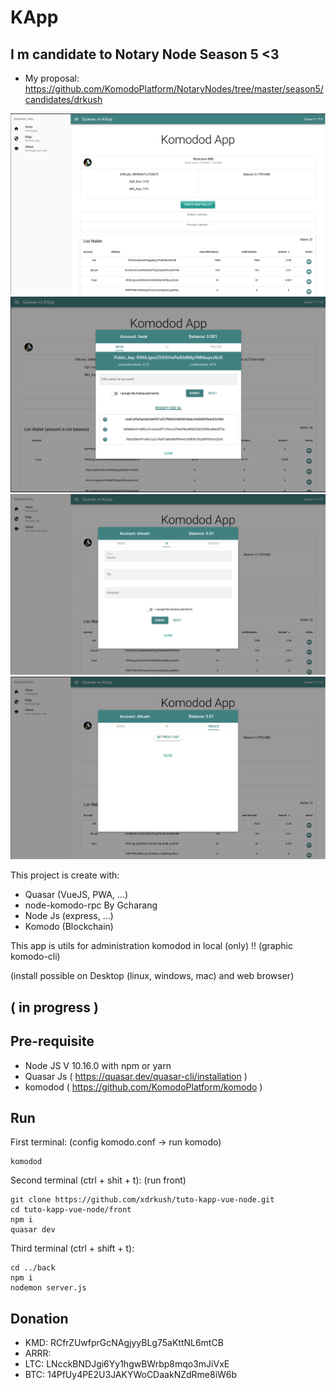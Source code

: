 # KApp

## I m candidate to Notary Node Season 5 <3
  - My proposal: https://github.com/KomodoPlatform/NotaryNodes/tree/master/season5/candidates/drkush

![](https://github.com/xdrkush/tuto-kapp-vue-node/blob/main/home.png)
![](https://github.com/xdrkush/tuto-kapp-vue-node/blob/main/info1.png)
![](https://github.com/xdrkush/tuto-kapp-vue-node/blob/main/tx.png)
![](https://github.com/xdrkush/tuto-kapp-vue-node/blob/main/private.png)

This project is create with:
  - Quasar (VueJS, PWA, ...)
  - node-komodo-rpc By Gcharang
  - Node Js (express, ...)
  - Komodo (Blockchain)

This app is utils for administration komodod in local (only) !! (graphic komodo-cli)

(install possible on Desktop (linux, windows, mac) and web browser)

## ( in progress )

## Pre-requisite

  - Node JS V 10.16.0 with npm or yarn
  - Quasar Js ( https://quasar.dev/quasar-cli/installation )
  - komodod ( https://github.com/KomodoPlatform/komodo )

## Run

First terminal:
(config komodo.conf -> run komodo)
```
komodod
```

Second terminal (ctrl + shit + t):
(run front)
```
git clone https://github.com/xdrkush/tuto-kapp-vue-node.git
cd tuto-kapp-vue-node/front
npm i
quasar dev
```

Third terminal (ctrl + shift + t):
```
cd ../back
npm i
nodemon server.js
```

## Donation
  - KMD: RCfrZUwfprGcNAgjyyBLg75aKttNL6mtCB
  - ARRR: 
  - LTC: LNcckBNDJgi6Yy1hgwBWrbp8mqo3mJiVxE
  - BTC: 14PfUy4PE2U3JAKYWoCDaakNZdRme8iW6b